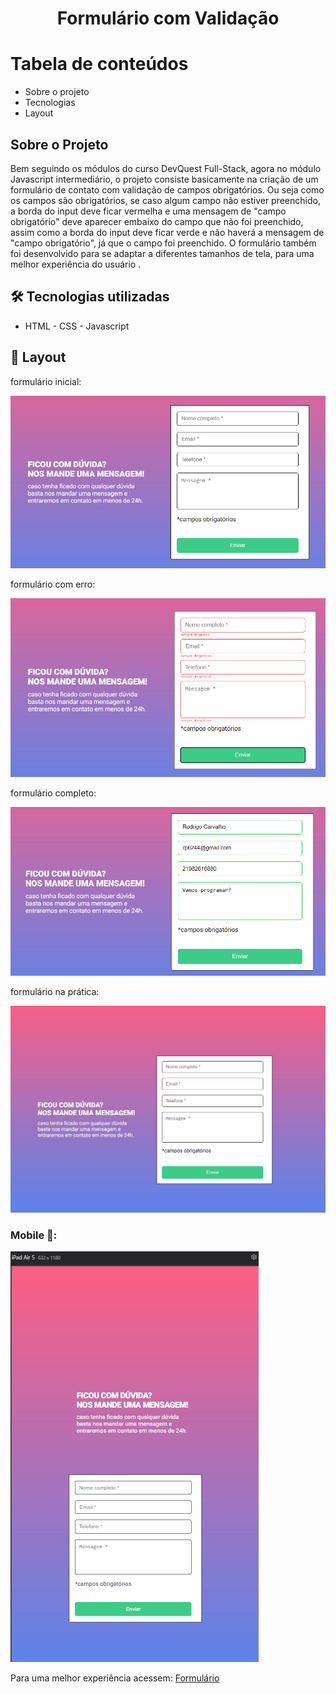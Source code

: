 <h1 align="center">Formulário com Validação</h1>

Tabela de conteúdos
=================

   * Sobre o projeto
   * Tecnologias
   * Layout
## Sobre o Projeto

<p>Bem seguindo os módulos do curso DevQuest Full-Stack, agora no módulo Javascript intermediário, o projeto consiste basicamente na criação de um formulário de contato com validação de campos obrigatórios. Ou seja como os campos são obrigatórios, se caso algum campo não estiver preenchido, a borda do input deve ficar vermelha e uma mensagem de "campo obrigatório" deve aparecer embaixo do campo que não foi preenchido, assim como a borda do input deve ficar verde e não haverá a mensagem de "campo obrigatório", já que o campo foi preenchido. O formulário também foi desenvolvido para se adaptar a diferentes tamanhos de tela, para uma melhor experiência do usuário .</p>

## 🛠 Tecnologias utilizadas

- HTML - CSS - Javascript

## 🎨 Layout

<p>formulário inicial:</p>
<img src="./src/image/formularioInicial.png">

<p>formulário com erro:</p>
<img src="./src/image/formularioComErro.png">

<p>formulário completo:</p>
<img src="./src/image/formularioCompleto.png">

<p>formulário na prática:</p>
<img src="./src/image/formulariofinalizado.gif">


### Mobile 📱:

<img src="./src/image/versaoMobile.png">

<p >Para uma melhor experiência acessem:
      <a  href=https://carvalhorp2022.github.io/form-with-validation/ target="_blank">Formulário</a>
</p>







